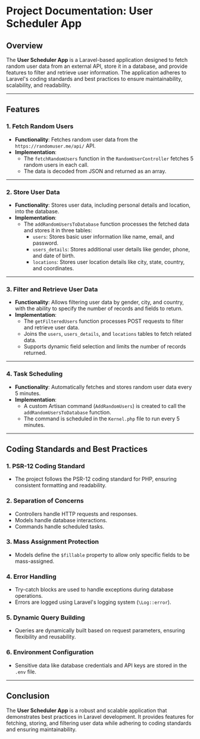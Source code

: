 # Project Documentation: User Scheduler App

## Overview
The **User Scheduler App** is a Laravel-based application designed to fetch random user data from an external API, store it in a database, and provide features to filter and retrieve user information. The application adheres to Laravel's coding standards and best practices to ensure maintainability, scalability, and readability.

---

## Features

### 1. **Fetch Random Users**
- **Functionality**: Fetches random user data from the `https://randomuser.me/api/` API.
- **Implementation**:
  - The `fetchRandomUsers` function in the `RandomUserController` fetches 5 random users in each call.
  - The data is decoded from JSON and returned as an array.

---

### 2. **Store User Data**
- **Functionality**: Stores user data, including personal details and location, into the database.
- **Implementation**:
  - The `addRandomUsersToDatabase` function processes the fetched data and stores it in three tables:
    - `users`: Stores basic user information like name, email, and password.
    - `users_details`: Stores additional user details like gender, phone, and date of birth.
    - `locations`: Stores user location details like city, state, country, and coordinates.

---

### 3. **Filter and Retrieve User Data**
- **Functionality**: Allows filtering user data by gender, city, and country, with the ability to specify the number of records and fields to return.
- **Implementation**:
  - The `getFilteredUsers` function processes POST requests to filter and retrieve user data.
  - Joins the `users`, `users_details`, and `locations` tables to fetch related data.
  - Supports dynamic field selection and limits the number of records returned.

---

### 4. **Task Scheduling**
- **Functionality**: Automatically fetches and stores random user data every 5 minutes.
- **Implementation**:
  - A custom Artisan command (`AddRandomUsers`) is created to call the `addRandomUsersToDatabase` function.
  - The command is scheduled in the `Kernel.php` file to run every 5 minutes.

---

## Coding Standards and Best Practices

### 1. **PSR-12 Coding Standard**
- The project follows the PSR-12 coding standard for PHP, ensuring consistent formatting and readability.

### 2. **Separation of Concerns**
- Controllers handle HTTP requests and responses.
- Models handle database interactions.
- Commands handle scheduled tasks.

### 3. **Mass Assignment Protection**
- Models define the `$fillable` property to allow only specific fields to be mass-assigned.

### 4. **Error Handling**
- Try-catch blocks are used to handle exceptions during database operations.
- Errors are logged using Laravel's logging system (`\Log::error`).

### 5. **Dynamic Query Building**
- Queries are dynamically built based on request parameters, ensuring flexibility and reusability.

### 6. **Environment Configuration**
- Sensitive data like database credentials and API keys are stored in the `.env` file.

---

## Conclusion
The **User Scheduler App** is a robust and scalable application that demonstrates best practices in Laravel development. It provides features for fetching, storing, and filtering user data while adhering to coding standards and ensuring maintainability.

